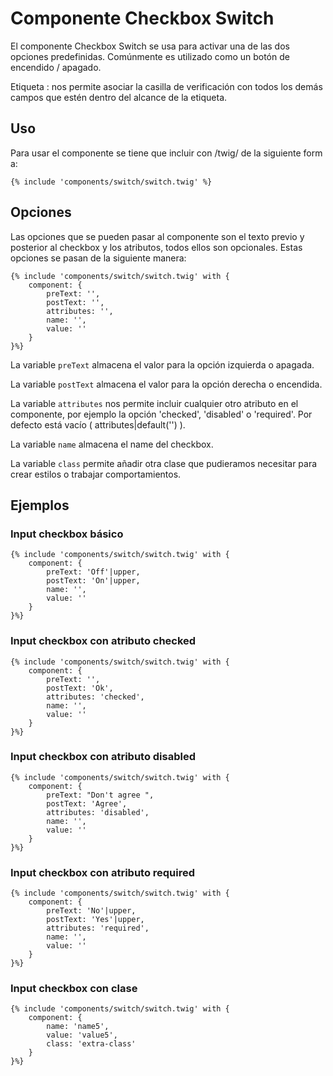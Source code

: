 # Componente Checkbox Switch

El componente Checkbox Switch se usa para activar una de las dos opciones predefinidas. Comúnmente es utilizado como un botón de encendido / apagado.

Etiqueta <label>:  nos permite asociar la casilla de verificación con todos los demás campos que estén dentro del alcance de la etiqueta. 

## Uso

Para usar el componente se tiene que incluir con /twig/ de la siguiente forma:
```
{% include 'components/switch/switch.twig' %}
```

## Opciones

Las opciones que se pueden pasar al componente son el texto previo y posterior al checkbox y los atributos, todos ellos son opcionales. Estas opciones se pasan de la siguiente manera: 
```
{% include 'components/switch/switch.twig' with {
    component: {
        preText: '',
        postText: '',
        attributes: '',
        name: '',
        value: ''
    }
}%}
```
La variable `preText` almacena el valor para la opción izquierda o apagada.

La variable `postText` almacena el valor para la opción derecha o encendida.

La variable `attributes` nos permite incluir cualquier otro atributo en el componente, por ejemplo la opción 'checked', 'disabled' o 'required'. Por defecto está vacío ( attributes|default('') ).

La variable `name` almacena el name del checkbox.

La variable `class` permite añadir otra clase que pudieramos necesitar para crear estilos o trabajar comportamientos.

## Ejemplos

### Input checkbox básico

```
{% include 'components/switch/switch.twig' with {
    component: {
        preText: 'Off'|upper,
        postText: 'On'|upper,
        name: '',
        value: ''
    }
}%}
```

### Input checkbox con atributo checked

```
{% include 'components/switch/switch.twig' with { 
    component: {
        preText: '',
        postText: 'Ok',
        attributes: 'checked',
        name: '',
        value: ''
    }
}%}
```

### Input checkbox con atributo disabled

```
{% include 'components/switch/switch.twig' with {
    component: {
        preText: "Don't agree ",
        postText: 'Agree',
        attributes: 'disabled',
        name: '',
        value: ''
    }
}%}
```

### Input checkbox con atributo required

```
{% include 'components/switch/switch.twig' with { 
    component: {
        preText: 'No'|upper,
        postText: 'Yes'|upper,
        attributes: 'required',
        name: '',
        value: ''
    }
}%}
```

### Input checkbox con clase

```
{% include 'components/switch/switch.twig' with { 
    component: {
        name: 'name5',
        value: 'value5',
        class: 'extra-class'
    }
}%} 
```
